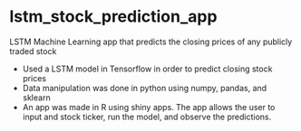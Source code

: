 # lstm_stock_prediction_app
LSTM Machine Learning app that predicts the closing prices of any publicly traded stock

* Used a LSTM model in Tensorflow in order to predict closing stock prices
* Data manipulation was done in python using numpy, pandas, and sklearn
* An app was made in R using shiny apps. The app allows the user to input and stock ticker, run the model, and observe the predictions. 
